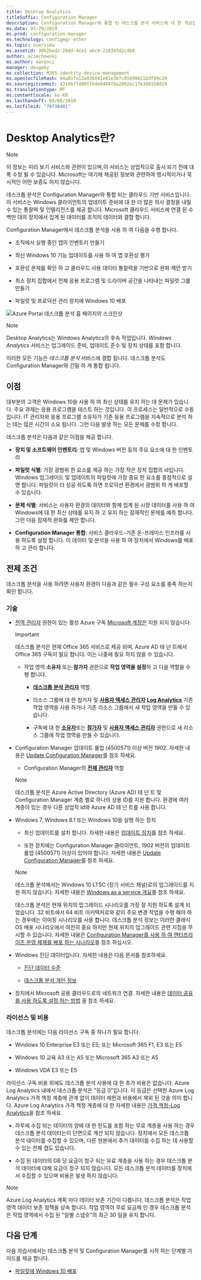 ```yaml
---
title: Desktop Analytics
titleSuffix: Configuration Manager
description: Configuration Manager와 통합 된 데스크톱 분석 서비스에 대 한 개요입니다.
ms.date: 07/29/2019
ms.prod: configuration-manager
ms.technology: configmgr-other
ms.topic: overview
ms.assetid: 38b2bed2-20dd-4ce1-abc0-219343d2c4b8
author: aczechowski
ms.author: aaroncz
manager: dougeby
ms.collection: M365-identity-device-management
ms.openlocfilehash: 44a01fa12a93b041e61e3bfc85890821bdf09c29
ms.sourcegitcommit: 4316bff400ffbde8404f8a2092ec17e3601b8d29
ms.translationtype: MT
ms.contentlocale: ko-KR
ms.lasthandoff: 09/06/2019
ms.locfileid: "70738401"
---
```

# <a name="what-is-desktop-analytics"></a>Desktop Analytics란?

> [!Note]  
> 이 정보는 미리 보기 서비스와 관련이 있으며,이 서비스는 상업적으로 출시 되기 전에 대폭 수정 될 수 있습니다. Microsoft는 여기에 제공된 정보와 관련하여 명시적이거나 묵시적인 어떤 보증도 하지 않습니다.  

데스크톱 분석은 Configuration Manager와 통합 되는 클라우드 기반 서비스입니다. 이 서비스는 Windows 클라이언트의 업데이트 준비에 대 한 더 많은 의사 결정을 내릴 수 있는 통찰력 및 인텔리전스를 제공 합니다. Microsoft 클라우드 서비스에 연결 된 수백만 대의 장치에서 집계 된 데이터를 조직의 데이터와 결합 합니다.

Configuration Manager에서 데스크톱 분석을 사용 하 여 다음을 수행 합니다.  

- 조직에서 실행 중인 앱의 인벤토리 만들기  

- 최신 Windows 10 기능 업데이트를 사용 하 여 앱 호환성 평가  

- 호환성 문제를 확인 하 고 클라우드 사용 데이터 통찰력을 기반으로 완화 제안 받기  

- 최소 장치 집합에서 전체 응용 프로그램 및 드라이버 공간을 나타내는 파일럿 그룹 만들기  

- 파일럿 및 프로덕션 관리 장치에 Windows 10 배포  

![Azure Portal 데스크톱 분석 홈 페이지의 스크린샷](media/portal-home.png)

> [!Note]  
> Desktop Analytics는 Windows Analytics의 후속 작업입니다. *Windows Analytics* 서비스는 업그레이드 준비, 업데이트 준수 및 장치 상태를 포함 합니다.
>
> 이러한 모든 기능은 *데스크톱 분석* 서비스에 결합 됩니다. 데스크톱 분석도 Configuration Manager와 긴밀 하 게 통합 됩니다.



## <a name="benefits"></a>이점

대부분의 고객은 Windows 10을 사용 하 여 최신 상태를 유지 하는 데 문제가 있습니다. 주요 과제는 응용 프로그램을 테스트 하는 것입니다. 이 프로세스는 일반적으로 수동입니다. IT 관리자와 응용 프로그램 소유자가 기존 응용 프로그램을 지속적으로 분석 하는 데는 많은 시간이 소요 됩니다. 그런 다음 발생 하는 모든 문제를 수정 합니다.

데스크톱 분석은 다음과 같은 이점을 제공 합니다.

- **장치 및 소프트웨어 인벤토리**: 앱 및 Windows 버전 등의 주요 요소에 대 한 인벤토리  

- **파일럿 식별**: 가장 광범위 한 요소를 제공 하는 가장 작은 장치 집합의 id입니다. Windows 업그레이드 및 업데이트의 파일럿에 가장 중요 한 요소를 중점적으로 설명 합니다. 파일럿이 더 성공 하도록 하면 프로덕션 환경에서 광범위 하 게 배포할 수 있습니다.  

- **문제 식별**: 서비스는 사용자 환경의 데이터와 함께 집계 된 시장 데이터를 사용 하 여 Windows에 대 한 최신 상태를 유지 하 고 유지 하는 잠재적인 문제를 예측 합니다. 그런 다음 잠재적 완화를 제안 합니다.  

- **Configuration Manager 통합**: 서비스 클라우드-기존 온-프레미스 인프라를 사용 하도록 설정 합니다. 이 데이터 및 분석을 사용 하 여 장치에서 Windows를 배포 하 고 관리 합니다.  



## <a name="prerequisites"></a>전제 조건

데스크톱 분석을 사용 하려면 사용자 환경이 다음과 같은 필수 구성 요소를 충족 하는지 확인 합니다.


### <a name="technical"></a>기술

- [전역 관리자](/azure/active-directory/users-groups-roles/directory-assign-admin-roles#company-administrator-permissions) 권한이 있는 활성 Azure 구독 [Microsoft 계정은](https://docs.microsoft.com/windows/security/identity-protection/access-control/microsoft-accounts) 지원 되지 않습니다.  

    > [!Important]  
    > 데스크톱 분석은 현재 Office 365 서비스로 제공 되며, Azure AD 테 넌 트에서 Office 365 구독이 필요 합니다. 이는 나중에 필요 하지 않을 수 있습니다.

    - 작업 영역 **소유자** 또는 **참가자** 권한으로 **작업 영역을 설정**하 고 다음 역할을 수행 합니다.  

      - [**데스크톱 분석 관리자**](https://docs.microsoft.com/azure/active-directory/users-groups-roles/directory-assign-admin-roles) 역할.

      - 리소스 그룹에 대 한 참가자 및 [**사용자 액세스 관리자**](https://docs.microsoft.com/azure/role-based-access-control/built-in-roles#user-access-administrator) [**Log Analytics**](https://docs.microsoft.com/azure/role-based-access-control/built-in-roles#log-analytics-contributor) 기존 작업 영역을 사용 하거나 기존 리소스 그룹에서 새 작업 영역을 만들 수 있습니다.

      - 구독에 대 한 [**소유자**](https://docs.microsoft.com/azure/role-based-access-control/built-in-roles#owner)또는 [**참가자**](https://docs.microsoft.com/azure/role-based-access-control/built-in-roles#contributor) 및 [**사용자 액세스 관리자**](https://docs.microsoft.com/azure/role-based-access-control/built-in-roles#user-access-administrator) 권한으로 새 리소스 그룹에 작업 영역을 만들 수 있습니다.  

- Configuration Manager 업데이트 롤업 (4500571) 이상 버전 1902. 자세한 내용은 [Update Configuration Manager](/sccm/desktop-analytics/connect-configmgr#bkmk_hotfix)를 참조 하세요.  

    - Configuration Manager의 [**전체 관리자**](/sccm/core/understand/fundamentals-of-role-based-administration#bkmk_Planroles) 역할  

    > [!Note]  
    > 데스크톱 분석은 Azure Active Directory (Azure AD) 테 넌 트 및 Configuration Manager 계층 별로 하나의 상용 ID를 지원 합니다. 환경에 여러 계층이 있는 경우 다른 상업적 Id와 Azure AD 테 넌 트를 사용 합니다.<!-- 4958160 -->

- Windows 7, Windows 8.1 또는 Windows 10을 실행 하는 장치  

    - 최신 업데이트를 설치 합니다. 자세한 내용은 [업데이트 장치](/sccm/desktop-analytics/enroll-devices#update-devices)를 참조 하세요.  

    - 또한 장치에는 Configuration Manager 클라이언트, 1902 버전의 업데이트 롤업 (4500571) 이상이 있어야 합니다. 자세한 내용은 [Update Configuration Manager](/sccm/desktop-analytics/connect-configmgr#bkmk_hotfix)를 참조 하세요.  

    > [!Note]  
    > 데스크톱 분석에서는 Windows 10 LTSC (장기 서비스 채널)로의 업그레이드를 지원 하지 않습니다. 자세한 내용은 [Windows as a service 개요](https://docs.microsoft.com/windows/deployment/update/waas-overview#long-term-servicing-channel)를 참조 하세요.
    >
    > 데스크톱 분석은 현재 위치의 업그레이드 시나리오를 가장 잘 지원 하도록 설계 되었습니다. 32 비트에서 64 비트 아키텍처로와 같이 주요 변경 작업을 수행 해야 하는 경우에는 이미징 시나리오를 사용 합니다. 데스크톱 분석 정보는 이러한 클래식 OS 배포 시나리오에서 여전히 중요 하지만 현재 위치의 업그레이드 관련 지침을 무시할 수 있습니다. 자세한 내용은 [Configuration Manager를 사용 하 여 엔터프라이즈 운영 체제를 배포 하는 시나리오](/sccm/osd/deploy-use/scenarios-to-deploy-enterprise-operating-systems)를 참조 하십시오.

- Windows 진단 데이터입니다. 자세한 내용은 다음 문서를 참조하세요.  

    - [진단 데이터 수준](/sccm/desktop-analytics/enable-data-sharing#diagnostic-data-levels)  

    - [데스크톱 분석 개인 정보](/sccm/desktop-analytics/privacy)  

- 장치에서 Microsoft 공용 클라우드로의 네트워크 연결. 자세한 내용은 [데이터 공유를 사용 하도록 설정 하는 방법](/sccm/desktop-analytics/enable-data-sharing) 을 참조 하세요.  


### <a name="licensing-and-costs"></a>라이선스 및 비용

데스크톱 분석에는 다음 라이선스 구독 중 하나가 필요 합니다.

- Windows 10 Enterprise E3 또는 E5; 또는 Microsoft 365 F1, E3 또는 E5  

- Windows 10 교육 A3 또는 A5 또는 Microsoft 365 A3 또는 A5  

- Windows VDA E3 또는 E5  

라이선스 구독 비용 외에도 데스크톱 분석 사용에 대 한 추가 비용은 없습니다. Azure Log Analytics 내에서 데스크톱 분석은 "등급 0"입니다. 이 등급은 선택한 Azure Log Analytics 가격 책정 계층에 관계 없이 데이터 제한과 비용에서 제외 된 것을 의미 합니다. Azure Log Analytics 가격 책정 계층에 대 한 자세한 내용은 [가격 책정-Log Analytics](https://azure.microsoft.com/pricing/details/monitor/)을 참조 하세요.

- 하루에 수집 되는 데이터의 양에 대 한 한도를 포함 하는 무료 계층을 사용 하는 경우 데스크톱 분석 데이터는이 단면으로 계산 되지 않습니다. 장치에서 모든 데스크톱 분석 데이터를 수집할 수 있으며, 다른 원본에서 추가 데이터를 수집 하는 데 사용할 수 있는 전체 캡도 있습니다.

- 수집 된 데이터의 GB 당 요금이 청구 되는 유료 계층을 사용 하는 경우 데스크톱 분석 데이터에 대해 요금이 청구 되지 않습니다. 모든 데스크톱 분석 데이터를 장치에서 수집할 수 있으며 비용은 발생 하지 않습니다.

> [!Note]  
> Azure Log Analytics 계획 마다 데이터 보존 기간이 다릅니다. 데스크톱 분석은 작업 영역 데이터 보존 정책을 상속 합니다. 작업 영역이 무료 요금제 인 경우 데스크톱 분석은 작업 영역에서 수집 된 "일별 스냅숏"의 최근 30 일을 유지 합니다.


## <a name="next-steps"></a>다음 단계

다음 자습서에서는 데스크톱 분석 및 Configuration Manager를 시작 하는 단계별 가이드를 제공 합니다.  

- [파일럿에 Windows 10 배포](/sccm/desktop-analytics/tutorial-windows10)  
